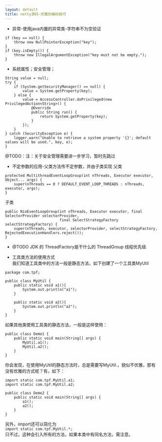 ```yaml
---
layout: default
title: netty源码-优雅的编码技巧
---
```



* 异常-使用java内置的异常类-字符串不为空验证
```
if (key == null) {
	throw new NullPointerException("key");
}
if (key.isEmpty()) {
	throw new IllegalArgumentException("key must not be empty.");
}
```

* 系统属性；安全管理；
```
String value = null;
try {
	if (System.getSecurityManager() == null) {
		value = System.getProperty(key);
	} else {
		value = AccessController.doPrivileged(new PrivilegedAction<String>() {
			@Override
			public String run() {
				return System.getProperty(key);
			}
		});
	}
} catch (SecurityException e) {
	logger.warn("Unable to retrieve a system property '{}'; default values will be used.", key, e);
}
```  
@TODO：注：关于安全管理需要进一步学习，暂时先跳过

* 不定参数的应用-父类方法传不定参数，并由子类实现
父类  
```
protected MultithreadEventLoopGroup(int nThreads, Executor executor, Object... args) {
	super(nThreads == 0 ? DEFAULT_EVENT_LOOP_THREADS : nThreads, executor, args);
}
```  
子类  
```
public NioEventLoopGroup(int nThreads, Executor executor, final SelectorProvider selectorProvider,
						 final SelectStrategyFactory selectStrategyFactory) {
	super(nThreads, executor, selectorProvider, selectStrategyFactory, RejectedExecutionHandlers.reject());
}
```

* @TODO JDK 的 ThreadFactory是干什么的
ThreadGroup
线程优先级


* 工具类方法的使用方式  
   我们知道工具类中的方法一般是静态方法，如下创建了一个工具类MyUtil  
   
````
package com.tpf;

public class MyUtil {
    public static void a1(){
        System.out.println("a1");
    }
    
    public static void a2(){
        System.out.println("a2");
    }
}
````

如果其他类使用工具类的静态方法，一般是这样使用：
```
public class Demo1 {
    public static void main(String[] args) {
        MyUtil.a1();
        MyUtil.a2();
    }
}
```  
你会发现，在使用MyUtil的静态方法时，总是需要写MyUtil.，貌似不优雅，那有没有优雅的方式呢？有，如下：
```
import static com.tpf.MyUtil.a1;
import static com.tpf.MyUtil.a2;

public class Demo2 {
    public static void main(String[] args) {
        a1();
        a2();
    }
}
```
另外，import还可以简化为  
`import static com.tpf.MyUtil.*;`  
只不过，这种会引入所有的方法，如果本类中有同名方法，需注意。  